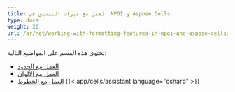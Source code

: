 ```yaml
---
title: العمل مع ميزات التنسيق في NPOI و Aspose.Cells
type: docs
weight: 20
url: /ar/net/working-with-formatting-features-in-npoi-and-aspose-cells/
---
```


تحتوي هذه القسم على المواضيع التالية:

- [العمل مع الحدود](/cells/ar/net/working-with-borders/)
- [العمل مع الألوان](/cells/ar/net/working-with-colors/)
- [العمل مع الخطوط](/cells/ar/net/working-with-fonts/)
{{< app/cells/assistant language="csharp" >}}
